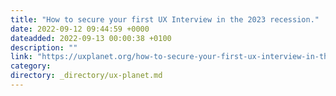 ```yaml
---
title: "How to secure your first UX Interview in the 2023 recession."
date: 2022-09-12 09:44:59 +0000
dateadded: 2022-09-13 00:00:38 +0100
description: ""
link: "https://uxplanet.org/how-to-secure-your-first-ux-interview-in-the-2023-recession-34b9ed35e6e9?source=rss----819cc2aaeee0---4"
category:
directory: _directory/ux-planet.md
---
```

